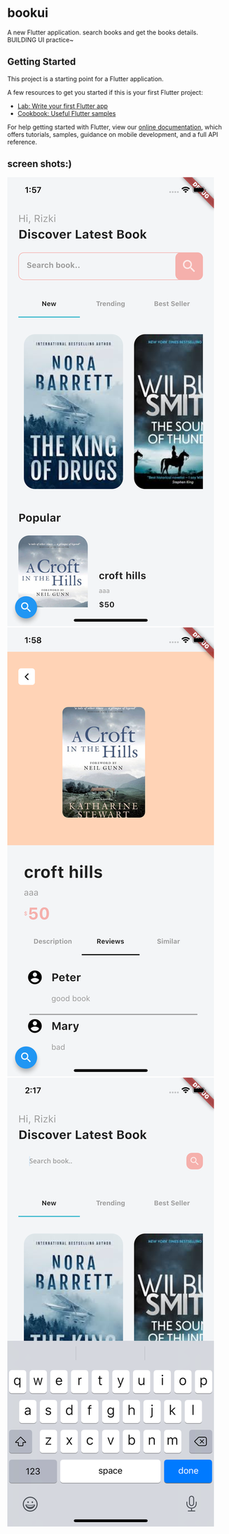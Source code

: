 # bookui

A new Flutter application. search books and get the books details.
BUILDING UI practice~

## Getting Started

This project is a starting point for a Flutter application.

A few resources to get you started if this is your first Flutter project:

- [Lab: Write your first Flutter app](https://flutter.dev/docs/get-started/codelab)
- [Cookbook: Useful Flutter samples](https://flutter.dev/docs/cookbook)

For help getting started with Flutter, view our
[online documentation](https://flutter.dev/docs), which offers tutorials,
samples, guidance on mobile development, and a full API reference.

## screen shots:)
![alt text](assets/screenShots/screen1.png)
![alt text](assets/screenShots/screen2.png)
![alt text](assets/screenShots/screen3.png)

